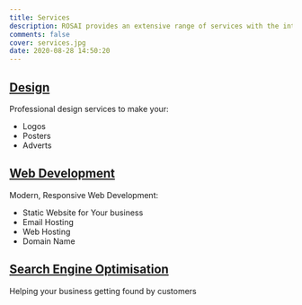 ```yaml
---
title: Services
description: ROSAI provides an extensive range of services with the intent of helping business build their web presence and develop their brand. Ranging from Graphic Design to Website Development.
comments: false
cover: services.jpg
date: 2020-08-28 14:50:20
---
```

## [Design](/design)

Professional design services to make your:
* Logos
* Posters
* Adverts

## [Web Development](/webdev)

Modern, Responsive Web Development:
* Static Website for Your business
* Email Hosting
* Web Hosting
* Domain Name

## [Search Engine Optimisation](/seo)

Helping your business getting found by customers

